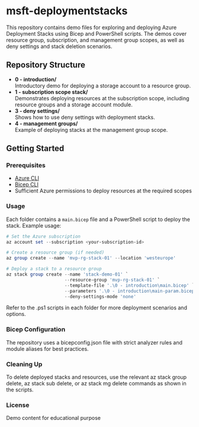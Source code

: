 # msft-deploymentstacks

This repository contains demo files for exploring and deploying Azure Deployment Stacks using Bicep and PowerShell scripts. The demos cover resource group, subscription, and management group scopes, as well as deny settings and stack deletion scenarios.

## Repository Structure

- **0 - introduction/**  
  Introductory demo for deploying a storage account to a resource group.
- **1 - subscription scope stack/**  
  Demonstrates deploying resources at the subscription scope, including resource groups and a storage account module.
- **3 - deny settings/**  
  Shows how to use deny settings with deployment stacks.
- **4 - management groups/**  
  Example of deploying stacks at the management group scope.

## Getting Started

### Prerequisites

- [Azure CLI](https://docs.microsoft.com/cli/azure/install-azure-cli)
- [Bicep CLI](https://learn.microsoft.com/azure/azure-resource-manager/bicep/install)
- Sufficient Azure permissions to deploy resources at the required scopes

### Usage

Each folder contains a `main.bicep` file and a PowerShell script to deploy the stack. Example usage:

```powershell
# Set the Azure subscription
az account set --subscription <your-subscription-id>

# Create a resource group (if needed)
az group create --name 'mvp-rg-stack-01' --location 'westeurope'

# Deploy a stack to a resource group
az stack group create --name 'stack-demo-01' `
                      --resource-group 'mvp-rg-stack-01' `
                      --template-file '.\0 - introduction\main.bicep' `
                      --parameters '.\0 - introduction\main-param.bicepparam' `
                      --deny-settings-mode 'none'
```

Refer to the .ps1 scripts in each folder for more deployment scenarios and options.

### Bicep Configuration
The repository uses a bicepconfig.json file with strict analyzer rules and module aliases for best practices.

### Cleaning Up
To delete deployed stacks and resources, use the relevant az stack group delete, az stack sub delete, or az stack mg delete commands as shown in the scripts.

### License
Demo content for educational purpose